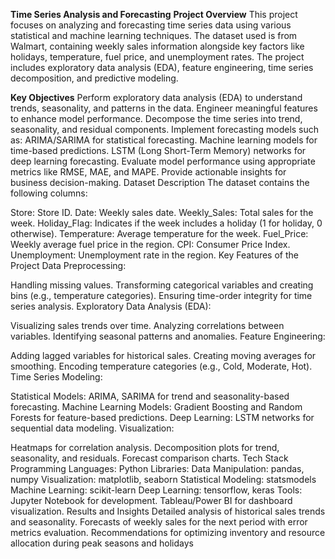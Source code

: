 **Time Series Analysis and Forecasting**
**Project Overview**
This project focuses on analyzing and forecasting time series data using various statistical and machine learning techniques. The dataset used is from Walmart, containing weekly sales information alongside key factors like holidays, temperature, fuel price, and unemployment rates. The project includes exploratory data analysis (EDA), feature engineering, time series decomposition, and predictive modeling.

**Key Objectives**
Perform exploratory data analysis (EDA) to understand trends, seasonality, and patterns in the data.
Engineer meaningful features to enhance model performance.
Decompose the time series into trend, seasonality, and residual components.
Implement forecasting models such as:
ARIMA/SARIMA for statistical forecasting.
Machine learning models for time-based predictions.
LSTM (Long Short-Term Memory) networks for deep learning forecasting.
Evaluate model performance using appropriate metrics like RMSE, MAE, and MAPE.
Provide actionable insights for business decision-making.
Dataset Description
The dataset contains the following columns:

Store: Store ID.
Date: Weekly sales date.
Weekly_Sales: Total sales for the week.
Holiday_Flag: Indicates if the week includes a holiday (1 for holiday, 0 otherwise).
Temperature: Average temperature for the week.
Fuel_Price: Weekly average fuel price in the region.
CPI: Consumer Price Index.
Unemployment: Unemployment rate in the region.
Key Features of the Project
Data Preprocessing:

Handling missing values.
Transforming categorical variables and creating bins (e.g., temperature categories).
Ensuring time-order integrity for time series analysis.
Exploratory Data Analysis (EDA):

Visualizing sales trends over time.
Analyzing correlations between variables.
Identifying seasonal patterns and anomalies.
Feature Engineering:

Adding lagged variables for historical sales.
Creating moving averages for smoothing.
Encoding temperature categories (e.g., Cold, Moderate, Hot).
Time Series Modeling:

Statistical Models:
ARIMA, SARIMA for trend and seasonality-based forecasting.
Machine Learning Models:
Gradient Boosting and Random Forests for feature-based predictions.
Deep Learning:
LSTM networks for sequential data modeling.
Visualization:

Heatmaps for correlation analysis.
Decomposition plots for trend, seasonality, and residuals.
Forecast comparison charts.
Tech Stack
Programming Languages: Python
Libraries:
Data Manipulation: pandas, numpy
Visualization: matplotlib, seaborn
Statistical Modeling: statsmodels
Machine Learning: scikit-learn
Deep Learning: tensorflow, keras
Tools:
Jupyter Notebook for development.
Tableau/Power BI for dashboard visualization.
Results and Insights
Detailed analysis of historical sales trends and seasonality.
Forecasts of weekly sales for the next period with error metrics evaluation.
Recommendations for optimizing inventory and resource allocation during peak seasons and holidays
